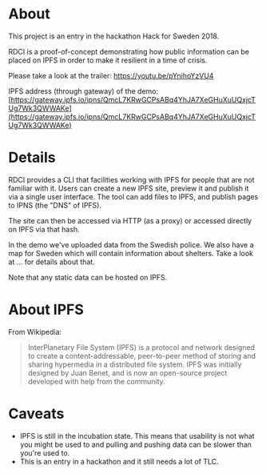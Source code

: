 # About

This project is an entry in the hackathon Hack for Sweden 2018.

RDCI is a proof-of-concept demonstrating how public information can be placed on IPFS in order to make it resilient in a time 
of crisis.

Please take a look at the trailer: https://youtu.be/pYnihoYzVU4

IPFS address (through gateway) of the demo: [https://gateway.ipfs.io/ipns/QmcL7KRwGCPsABq4YhJA7XeGHuXuUQxjcTUg7Wk3QWWAKe](https://gateway.ipfs.io/ipns/QmcL7KRwGCPsABq4YhJA7XeGHuXuUQxjcTUg7Wk3QWWAKe)

# Details

RDCI provides a CLI that facilities working with IPFS for people that are not familiar with it. Users can create a new IPFS site, preview it and publish it via a single user interface. The tool can add files to IPFS, and publish pages to IPNS (the "DNS" of IPFS).

The site can then be accessed via HTTP (as a proxy) or accessed directly on IPFS via that hash.

In the demo we've uploaded data from the Swedish police. We also have a map for Sweden which will contain information about shelters. Take a look at ... for details about that.

Note that any static data can be hosted on IPFS.

# About IPFS

From Wikipedia:

> InterPlanetary File System (IPFS) is a protocol and network designed to create a content-addressable, peer-to-peer method of storing and sharing hypermedia in a distributed file system. IPFS was initially designed by Juan Benet, and is now an open-source project developed with help from the community.

# Caveats

* IPFS is still in the incubation state. This means that usability is not what you might be used to and pulling and pushing data can be slower than you're used to.
* This is an entry in a hackathon and it still needs a lot of TLC.

